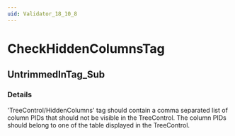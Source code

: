 ```yaml
---
uid: Validator_18_10_8
---
```


# CheckHiddenColumnsTag

## UntrimmedInTag_Sub

<!-- Description, Properties, ... sections are auto-generated. -->
<!-- REPLACE ME AUTO-GENERATION -->

### Details

'TreeControl/HiddenColumns' tag should contain a comma separated list of column PIDs that should not be visible in the TreeControl.
The column PIDs should belong to one of the table displayed in the TreeControl.

<!-- Uncomment to add example code -->
<!--### Example code-->
